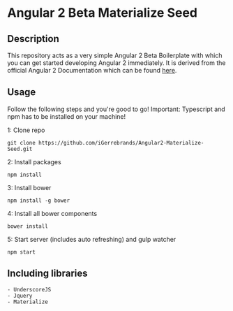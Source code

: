 # Angular 2 Beta Materialize Seed

## Description
This repository acts as a very simple Angular 2 Beta Boilerplate with which you can get started developing Angular 2 immediately.
It is derived from the official Angular 2 Documentation which can be found [here](https://angular.io/docs/ts/latest/quickstart.html).
## Usage
Follow the following steps and you're good to go! Important: Typescript and npm has to be installed on your machine!

1: Clone repo
```
git clone https://github.com/iGerrebrands/Angular2-Materialize-Seed.git
```
2: Install packages
```
npm install
```
3: Install bower
```
npm install -g bower
```
4: Install all bower components
```
bower install
```
5: Start server (includes auto refreshing) and gulp watcher
```
npm start
```

## Including libraries
    - UnderscoreJS
    - Jquery
    - Materialize
